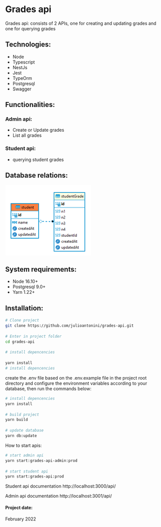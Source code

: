 # Grades api

Grades api: consists of 2 APIs, one for creating and updating grades and one for querying grades

## Technologies:

- Node
- Typescript
- NestJs
- Jest
- TypeOrm
- Postgresql
- Swagger

## Functionalities:

### Admin api:

- Create or Update grades
- List all grades

### Student api:

- querying student grades

## Database relations:

<div>
  <img src="./.github/database.png" width="272">
</div>

## System requirements:

- Node 16.10+
- Postgresql 9.0+
- Yarn 1.22+

## Installation:

```bash
# Clone project
git clone https://github.com/julioantonini/grades-api.git

# Enter in project folder
cd grades-api

# install depencencies

yarn install
# install depencencies
```

create the .env file based on the .env.example file in the project root directory and configure the environment variables according to your database,
then run the commands below:

```bash
# install depencencies
yarn install

# build project
yarn build

# update database
yarn db:update
```

How to start apis:

```bash
# start admin api
yarn start:grades-api-admin:prod

# start student api
yarn start:grades-api:prod
```

Student api documentation
http://localhost:3000/api/

Admin api documentation
http://localhost:3001/api/

#### Project date:

February 2022
